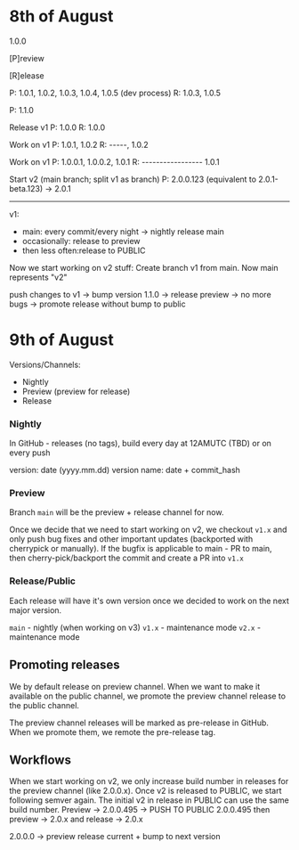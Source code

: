 # 8th of August

1.0.0

[P]review

[R]elease

P: 1.0.1, 1.0.2, 1.0.3, 1.0.4, 1.0.5 (dev process)
R: 1.0.3, 1.0.5

P: 1.1.0

Release v1
P: 1.0.0
R: 1.0.0

Work on v1
P: 1.0.1, 1.0.2
R: -----, 1.0.2

Work on v1
P: 1.0.0.1, 1.0.0.2, 1.0.1
R: ----------------- 1.0.1

Start v2 (main branch; split v1 as branch)
P: 2.0.0.123 (equivalent to 2.0.1-beta.123) -> 2.0.1

---

v1:

- main: every commit/every night -> nightly release main
- occasionally: release to preview
- then less often:release to PUBLIC

Now we start working on v2 stuff:
Create branch v1 from main.
Now main represents "v2"

push changes to v1 -> bump version 1.1.0 -> release preview -> no more bugs -> promote release without bump to public

# 9th of August

Versions/Channels:

- Nightly
- Preview (preview for release)
- Release

### Nightly

In GitHub - releases (no tags), build every day at 12AMUTC (TBD) or on every push

version: date (yyyy.mm.dd)
version name: date + commit_hash

### Preview

Branch `main` will be the preview + release channel for now.

Once we decide that we need to start working on v2, we checkout `v1.x` and only push bug fixes and other important updates (backported with cherrypick or manually).
If the bugfix is applicable to main - PR to main, then cherry-pick/backport the commit and create a PR into `v1.x`

### Release/Public

Each release will have it's own version once we decided to work on the next major version.

`main` - nightly (when working on v3)
`v1.x` - maintenance mode
`v2.x` - maintenance mode

## Promoting releases

We by default release on preview channel. When we want to make it available on the public channel, we promote the preview channel release to the public channel.

The preview channel releases will be marked as pre-release in GitHub. When we promote them, we remote the pre-release tag.

## Workflows

When we start working on v2, we only increase build number in releases for the preview channel (like 2.0.0.x). Once v2 is released to PUBLIC, we start following semver again. The initial v2 in release in PUBLIC can use the same build number.
Preview -> 2.0.0.495 -> PUSH TO PUBLIC 2.0.0.495
then preview -> 2.0.x and release -> 2.0.x

2.0.0.0 -> preview
release current + bump to next version
